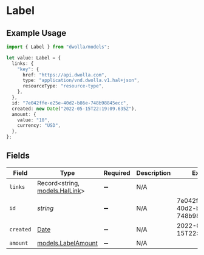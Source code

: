 # Label

## Example Usage

```typescript
import { Label } from "dwolla/models";

let value: Label = {
  links: {
    "key": {
      href: "https://api.dwolla.com",
      type: "application/vnd.dwolla.v1.hal+json",
      resourceType: "resource-type",
    },
  },
  id: "7e042ffe-e25e-40d2-b86e-748b98845ecc",
  created: new Date("2022-05-15T22:19:09.635Z"),
  amount: {
    value: "10",
    currency: "USD",
  },
};
```

## Fields

| Field                                                                                         | Type                                                                                          | Required                                                                                      | Description                                                                                   | Example                                                                                       |
| --------------------------------------------------------------------------------------------- | --------------------------------------------------------------------------------------------- | --------------------------------------------------------------------------------------------- | --------------------------------------------------------------------------------------------- | --------------------------------------------------------------------------------------------- |
| `links`                                                                                       | Record<string, [models.HalLink](../models/hallink.md)>                                        | :heavy_minus_sign:                                                                            | N/A                                                                                           |                                                                                               |
| `id`                                                                                          | *string*                                                                                      | :heavy_minus_sign:                                                                            | N/A                                                                                           | 7e042ffe-e25e-40d2-b86e-748b98845ecc                                                          |
| `created`                                                                                     | [Date](https://developer.mozilla.org/en-US/docs/Web/JavaScript/Reference/Global_Objects/Date) | :heavy_minus_sign:                                                                            | N/A                                                                                           | 2022-05-15T22:19:09.635Z                                                                      |
| `amount`                                                                                      | [models.LabelAmount](../models/labelamount.md)                                                | :heavy_minus_sign:                                                                            | N/A                                                                                           |                                                                                               |